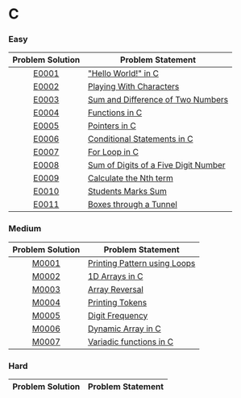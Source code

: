 # C

### Easy

|Problem Solution|Problem Statement|
|:--------------:|-----------------|
|[E0001]|["Hello World!" in C]|
|[E0002]|[Playing With Characters]|
|[E0003]|[Sum and Difference of Two Numbers]|
|[E0004]|[Functions in C]|
|[E0005]|[Pointers in C]|
|[E0006]|[Conditional Statements in C]|
|[E0007]|[For Loop in C]|
|[E0008]|[Sum of Digits of a Five Digit Number]|
|[E0009]|[Calculate the Nth term]|
|[E0010]|[Students Marks Sum]|
|[E0011]|[Boxes through a Tunnel]|

### Medium

|Problem Solution|Problem Statement|
|:--------------:|-----------------|
|[M0001]|[Printing Pattern using Loops]|
|[M0002]|[1D Arrays in C]|
|[M0003]|[Array Reversal]|
|[M0004]|[Printing Tokens]|
|[M0005]|[Digit Frequency]|
|[M0006]|[Dynamic Array in C]|
|[M0007]|[Variadic functions in C]|

### Hard

|Problem Solution|Problem Statement|
|:--------------:|-----------------|

[//]: # (Easy)

[E0001]: Easy/E0001.c
["Hello World!" in C]: https://www.hackerrank.com/challenges/hello-world-c/problem

[E0002]: Easy/E0002.c
[Playing With Characters]: https://www.hackerrank.com/challenges/playing-with-characters/problem

[E0003]: Easy/E0003.c
[Sum and Difference of Two Numbers]: https://www.hackerrank.com/challenges/sum-numbers-c/problem

[E0004]: Easy/E0004.c
[Functions in C]: https://www.hackerrank.com/challenges/functions-in-c/problem

[E0005]: Easy/E0005.c
[Pointers in C]: https://www.hackerrank.com/challenges/pointer-in-c/problem

[E0006]: Easy/E0006.c
[Conditional Statements in C]: https://www.hackerrank.com/challenges/conditional-statements-in-c/problem

[E0007]: Easy/E0007.c
[For Loop in C]: https://www.hackerrank.com/challenges/for-loop-in-c/problem

[E0008]: Easy/E0008.c
[Sum of Digits of a Five Digit Number]: https://www.hackerrank.com/challenges/sum-of-digits-of-a-five-digit-number/problem

[E0009]: Easy/E0009.c
[Calculate the Nth term]: https://www.hackerrank.com/challenges/recursion-in-c/problem

[E0010]: Easy/E0010.c
[Students Marks Sum]: https://www.hackerrank.com/challenges/students-marks-sum/problem

[E0011]: Easy/E0011.c
[Boxes through a Tunnel]: https://www.hackerrank.com/challenges/too-high-boxes/problem

[//]: # (Medium)

[M0001]: Medium/M0001.c
[Printing Pattern using Loops]: https://www.hackerrank.com/challenges/printing-pattern-2/problem

[M0002]: Medium/M0002.c
[1D Arrays in C]: https://www.hackerrank.com/challenges/1d-arrays-in-c/problem

[M0003]: Medium/M0003.c
[Array Reversal]: https://www.hackerrank.com/challenges/reverse-array-c/problem

[M0004]: Medium/M0004.c
[Printing Tokens]: https://www.hackerrank.com/challenges/printing-tokens-/problem

[M0005]: Medium/M0005.c
[Digit Frequency]: https://www.hackerrank.com/challenges/frequency-of-digits-1/problem

[M0006]: Medium/M0006.c
[Dynamic Array in C]: https://www.hackerrank.com/challenges/dynamic-array-in-c/problem

[M0007]: Medium/M0007.c
[Variadic functions in C]: https://www.hackerrank.com/challenges/variadic-functions-in-c/problem

[//]: # (Hard)

[//]: # (EOF)